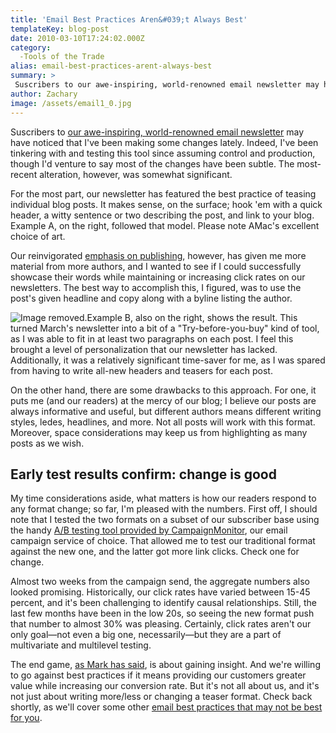 ```yaml
---
title: 'Email Best Practices Aren&#039;t Always Best'
templateKey: blog-post
date: 2010-03-10T17:24:02.000Z
category: 
  -Tools of the Trade
alias: email-best-practices-arent-always-best
summary: > 
 Suscribers to our awe-inspiring, world-renowned email newsletter may have noticed that I've been making some changes lately. Indeed, I've been tinkering with and testing this tool since assuming control and production, though I'd venture to say most of the changes have been subtle. The most-recent alteration, however, was somewhat significant.
author: Zachary
image: /assets/email1_0.jpg
---
```


Suscribers to [our awe-inspiring, world-renowned email newsletter](/about-us/digett-e-newsletter) may have noticed that I've been making some changes lately. Indeed, I've been tinkering with and testing this tool since assuming control and production, though I'd venture to say most of the changes have been subtle. The most-recent alteration, however, was somewhat significant.

For the most part, our newsletter has featured the best practice of teasing individual blog posts. It makes sense, on the surface; hook 'em with a quick header, a witty sentence or two describing the post, and link to your blog. Example A, on the right, followed that model. Please note AMac's excellent choice of art.

Our reinvigorated [emphasis on publishing](/2010/03/02/four-ways-fix-sub-par-publishing), however, has given me more material from more authors, and I wanted to see if I could successfully showcase their words while maintaining or increasing click rates on our newsletters. The best way to accomplish this, I figured, was to use the post's given headline and copy along with a byline listing the author.

![Image removed.](/core/misc/icons/e32700/error.svg "This image has been removed. For security reasons, only images from the local domain are allowed.")Example B, also on the right, shows the result. This turned March's newsletter into a bit of a "Try-before-you-buy" kind of tool, as I was able to fit in at least two paragraphs on each post. I feel this brought a level of personalization that our newsletter has lacked. Additionally, it was a relatively significant time-saver for me, as I was spared from having to write all-new headers and teasers for each post.

On the other hand, there are some drawbacks to this approach. For one, it puts me (and our readers) at the mercy of our blog; I believe our posts are always informative and useful, but different authors means different writing styles, ledes, headlines, and more. Not all posts will work with this format. Moreover, space considerations may keep us from highlighting as many posts as we wish.

Early test results confirm: change is good
------------------------------------------

My time considerations aside, what matters is how our readers respond to any format change; so far, I'm pleased with the numbers. First off, I should note that I tested the two formats on a subset of our subscriber base using the handy [A/B testing tool provided by CampaignMonitor](http://www.campaignmonitor.com/blog/post/2921/boost-your-email-response-with-a-b-testing/), our email campaign service of choice. That allowed me to test our traditional format against the new one, and the latter got more link clicks. Check one for change.

Almost two weeks from the campaign send, the aggregate numbers also looked promising. Historically, our click rates have varied between 15-45 percent, and it's been challenging to identify causal relationships. Still, the last few months have been in the low 20s, so seeing the new format push that number to almost 30% was pleasing. Certainly, click rates aren't our only goal—not even a big one, necessarily—but they are a part of multivariate and multilevel testing.

The end game, [as Mark has said](/2010/02/01/metrics-are-good-insight-better), is about gaining insight. And we're willing to go against best practices if it means providing our customers greater value while increasing our conversion rate. But it's not all about us, and it's not just about writing more/less or changing a teaser format. Check back shortly, as we'll cover some other [email best practices that may not be best for you](/2010/03/16/email-best-practices-arent-always-best-part-2).
